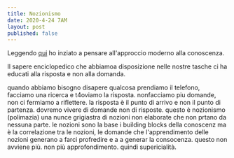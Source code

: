 ```yaml
---
title: Nozionismo
date: 2020-4-24 7AM
layout: post
published: false
---
```


Leggendo [qui](http://austinkleon.com/2020/04/21/to-wonder-rather-than-know/) ho inziato a pensare all'approccio moderno alla conoscenza.

Il sapere enciclopedico che abbiamoa disposizione nelle nostre tasche ci ha educati alla risposta e non alla domanda.

quando abbiamo bisogno disapere qualcosa prendiamo il telefono, facciamo una ricerca e t4oviamo la risposta. nonfacciamo piu domande, non ci fermiamo a riflettere. la risposta è il punto di arrivo e non il punto di partenza.
dovremo vivere di domande non di risposte.
questo è nozionismo (polimazia) una nunce grigiastra di nozioni non elaborate che non prtano da nessuna parte.
le nozioni sono la base i building blocks della conoscenz ma è la correlazione tra le nozioni, le domande che l'apprendimento delle nozioni generano a farci profredire e a a generar la consocenza. questo non avviene più. non più approfondimento. quindi supericialità.